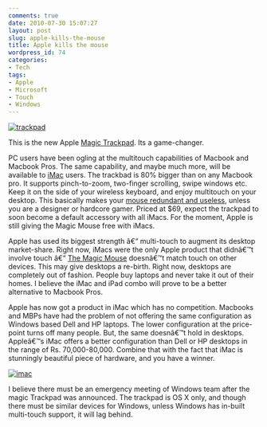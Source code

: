 ```yaml
---
comments: true
date: 2010-07-30 15:07:27
layout: post
slug: apple-kills-the-mouse
title: Apple kills the mouse
wordpress_id: 74
categories:
- Tech
tags:
- Apple
- Microsoft
- Touch
- Windows
---
```


 

 

[![trackpad](http://rohitmishra.me/blog/wp-content/uploads/livewriter-images/Applekillsthemouse_CDB6/trackpad_thumb.png)](http://rohitmishra.me/blog/wp-content/uploads/livewriter-images/Applekillsthemouse_CDB6/trackpad_3.png)   

 

This is the new Apple [Magic Trackpad](http://www.apple.com/in/magictrackpad/). Its a game-changer. 

 

 

PC users have been ogling at the multitouch capabilities of Macbook and Macbook Pros. The same capability, and maybe much more, will be available to [iMac](http://www.apple.com/in/imac/) users. The trackbad is 80% bigger than on any Macbook pro. It supports pinch-to-zoom, two-finger scrolling, swipe windows etc. Keep it on the side of your wireless keyboard, and enjoy multitouch on your desktop. This basically makes your [mouse redundant and useless](http://techcrunch.com/2010/07/27/the-mouse-is-dead/), unless you are a designer or hardcore gamer. Priced at $69, expect the trackpad to soon become a default accessory with all iMacs. For the moment, Apple is still giving the Magic Mouse free with iMacs. 

 

 

Apple has used its biggest strength â€“ multi-touch to augment its desktop market-share. Right now, iMacs were the only Apple product that didnâ€™t involve touch â€“ [The Magic Mouse](http://www.apple.com/in/magicmouse/) doesnâ€™t match touch on other devices. This may give desktops a re-birth. Right now, desktops are completely out of fashion. People buy laptops and never take it out of their homes. I believe the iMac and iPad combo will prove to be a better alternative to Macbook Pros.

 

 

Apple has now got a product in iMac which has no competition. Macbooks and MBPs have had the problem of not offering the same configuration as Windows based Dell and HP laptops. The lower configuration at the price-point turns off many people. But, the same doesnâ€™t hold in desktops. Appleâ€™s iMac offers a better configuration than Dell or HP desktops in the range of Rs. 70,000-80,000. Combine that with the fact that iMac is stunningly beautiful piece of hardware, and you have a winner. 

 

 

[![imac](http://rohitmishra.me/blog/wp-content/uploads/livewriter-images/Applekillsthemouse_CDB6/imac_thumb.png)](http://rohitmishra.me/blog/wp-content/uploads/livewriter-images/Applekillsthemouse_CDB6/imac.png)

 

 

I believe there must be an emergency meeting of Windows team after the magic Trackpad was announced. The trackpad is OS X only, and though there must be similar devices for Windows, unless Windows has in-built multi-touch support, it will lag behind.
